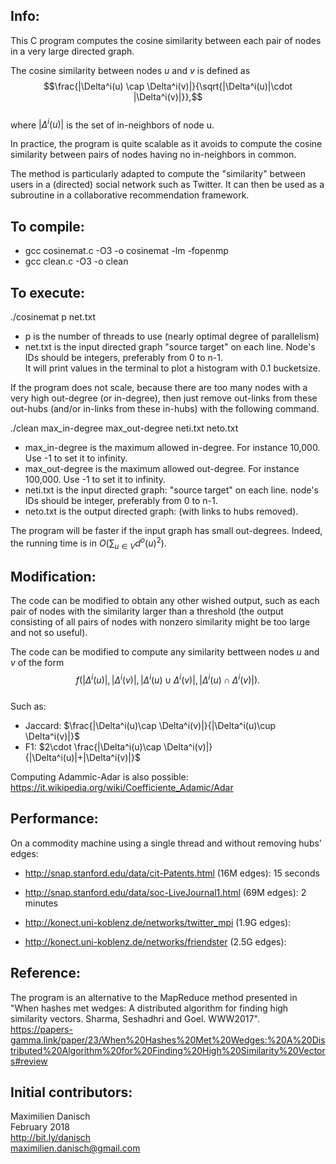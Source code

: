 ## Info:

This C program computes the cosine similarity between each pair of nodes in a very large directed graph.

The cosine similarity between nodes $u$ and $v$ is defined as  
$$\frac{|\Delta^i(u) \cap \Delta^i(v)|}{\sqrt{|\Delta^i(u)|\cdot |\Delta^i(v)|}},$$  
where $|\Delta^i(u)|$ is the set of in-neighbors of node u.

In practice, the program is quite scalable as it avoids to compute the cosine similarity between pairs of nodes having no in-neighbors in common. 

The method is particularly adapted to compute the "similarity" between users in a (directed) social network such as Twitter. It can then be used as a subroutine in a collaborative recommendation framework.

## To compile:

- gcc cosinemat.c -O3 -o cosinemat -lm -fopenmp 
- gcc clean.c -O3 -o clean

## To execute:

./cosinemat p net.txt
- p is the number of threads to use (nearly optimal degree of parallelism)
- net.txt is the input directed graph "source target" on each line. Node's IDs should be integers, preferably from 0 to n-1.  
It will print values in the terminal to plot a histogram with 0.1 bucketsize.

If the program does not scale, because there are too many nodes with a very high out-degree (or in-degree), then just remove out-links from these out-hubs (and/or in-links from these in-hubs) with the following command.

./clean max_in-degree max_out-degree neti.txt neto.txt

- max_in-degree is the maximum allowed in-degree. For instance 10,000. Use -1 to set it to infinity.
- max_out-degree is the maximum allowed out-degree. For instance 100,000. Use -1 to set it to infinity.
- neti.txt is the input directed graph: "source target" on each line. node's IDs should be integer, preferably from 0 to n-1.
- neto.txt is the output directed graph: (with links to hubs removed).

The program will be faster if the input graph has small out-degrees. Indeed, the running time is in $O(\sum_{u\in V} d^o(u)^2)$.

## Modification:

The code can be modified to obtain any other wished output, such as each pair of nodes with the similarity larger than a threshold (the output consisting of all pairs of nodes with nonzero similarity might be too large and not so useful).

The code can be modified to compute any similarity bettween nodes $u$ and $v$ of the form  
$$f(|\Delta^i(u)|,|\Delta^i(v)|, |\Delta^i(u)\cup \Delta^i(v)|, |\Delta^i(u)\cap \Delta^i(v)|).$$  
Such as:
- Jaccard: $\frac{|\Delta^i(u)\cap \Delta^i(v)|}{|\Delta^i(u)\cup \Delta^i(v)|}$
- F1: $2\cdot \frac{|\Delta^i(u)\cap \Delta^i(v)|}{|\Delta^i(u)|+|\Delta^i(v)|}$

Computing Adammic-Adar is also possible: https://it.wikipedia.org/wiki/Coefficiente_Adamic/Adar


## Performance:
On a commodity machine using a single thread and without removing hubs' edges:
- http://snap.stanford.edu/data/cit-Patents.html (16M edges): 15 seconds
- http://snap.stanford.edu/data/soc-LiveJournal1.html (69M edges): 2 minutes

- http://konect.uni-koblenz.de/networks/twitter_mpi (1.9G edges):
- http://konect.uni-koblenz.de/networks/friendster (2.5G edges):

## Reference:

The program is an alternative to the MapReduce method presented in "When hashes met wedges: A distributed algorithm for finding high similarity vectors. Sharma, Seshadhri and Goel. WWW2017".  
https://papers-gamma.link/paper/23/When%20Hashes%20Met%20Wedges:%20A%20Distributed%20Algorithm%20for%20Finding%20High%20Similarity%20Vectors#review

## Initial contributors:

Maximilien Danisch  
February 2018  
http://bit.ly/danisch  
maximilien.danisch@gmail.com
